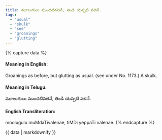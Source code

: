 ```yaml
---
title: మూలుగులు ముందటివలెనే, తిండి యెప్పటి వలెనే.
tags:
  - "usual"
  - "skulk"
  - "see"
  - "groanings"
  - "glutting"
---
```


{% capture data %}
#### Meaning in English:
Groanings as before, but glutting as usual.
(see under No. 1173.)
A skulk.

#### Meaning in Telugu:
మూలుగులు ముందటివలెనే, తిండి యెప్పటి వలెనే.

#### English Transliteration:
moolugulu muMdaTivalenae, tiMDi yeppaTi valenae.
{% endcapture %}

{{ data | markdownify }}


